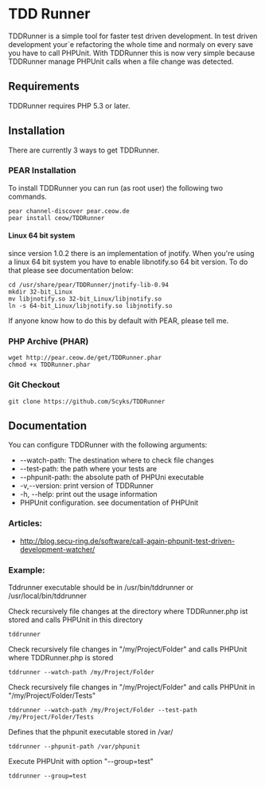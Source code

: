# TDD Runner

TDDRunner is a simple tool for faster test driven development. In test driven development your`e
refactoring the whole time and normaly on every save you have to call PHPUnit.
With TDDRunner this is now very simple because TDDRunner manage PHPUnit calls when a file change
was detected.

## Requirements

TDDRunner requires PHP 5.3 or later.

## Installation

There are currently 3 ways to get TDDRunner.

### PEAR Installation

To install TDDRunner you can run (as root user) the following two commands.

    pear channel-discover pear.ceow.de
    pear install ceow/TDDRunner

#### Linux 64 bit system

since version 1.0.2 there is an implementation of jnotify. When you're using a linux 64 bit system
you have to enable libnotify.so 64 bit version. To do that please see documentation below:

    cd /usr/share/pear/TDDRunner/jnotify-lib-0.94
    mkdir 32-bit_Linux
    mv libjnotify.so 32-bit_Linux/libjnotify.so
    ln -s 64-bit_Linux/libjnotify.so libjnotify.so


If anyone know how to do this by default with PEAR, please tell me.

### PHP Archive (PHAR)

    wget http://pear.ceow.de/get/TDDRunner.phar
    chmod +x TDDRunner.phar

### Git Checkout

    git clone https://github.com/Scyks/TDDRunner

## Documentation

You can configure TDDRunner with the following arguments:

 * --watch-path: The destination where to check file changes
 * --test-path: the path where your tests are
 * --phpunit-path: the absolute path of PHPUni executable
 * -v,--version: print version of TDDRunner
 * -h, --help: print out the usage information
 * PHPUnit configuration. see documentation of PHPUnit

### Articles:
 * http://blog.secu-ring.de/software/call-again-phpunit-test-driven-development-watcher/

### Example:

Tddrunner executable should be in /usr/bin/tddrunner or /usr/local/bin/tddrunner

Check recursively file changes at the directory where TDDRunner.php ist stored and calls PHPUnit in this directory

    tddrunner

Check recursively file changes in "/my/Project/Folder" and calls PHPUnit where TDDRunner.php is stored

    tddrunner --watch-path /my/Project/Folder

Check recursively file changes in "/my/Project/Folder" and calls PHPUnit in "/my/Project/Folder/Tests"

    tddrunner --watch-path /my/Project/Folder --test-path /my/Project/Folder/Tests

Defines that the phpunit executable stored in /var/

    tddrunner --phpunit-path /var/phpunit

Execute PHPUnit with option "--group=test"

    tddrunner --group=test
